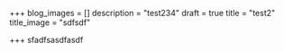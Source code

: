 +++
blog_images = []
description = "test234"
draft = true
title = "test2"
title_image = "sdfsdf"

+++
sfadfsasdfasdf